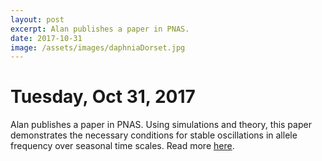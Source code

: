 ```yaml
---
layout: post
excerpt: Alan publishes a paper in PNAS.
date: 2017-10-31
image: /assets/images/daphniaDorset.jpg
---
```

# Tuesday, Oct 31, 2017
Alan publishes a paper in PNAS. Using simulations and theory, this paper demonstrates the necessary conditions for stable oscillations in allele frequency over seasonal time scales. Read more [here](http://www.pnas.org/content/early/2017/10/27/1702994114.abstract.html).

